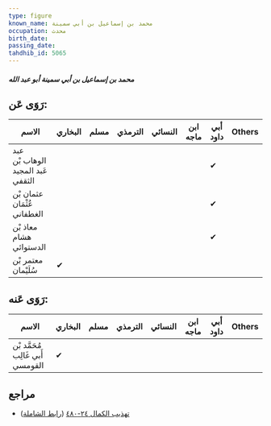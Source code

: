 ```yaml
---
type: figure
known_name: محمد بن إسماعيل بن أبي سمينة
occupation: محدث
birth_date:
passing_date:
tahdhib_id: 5065
---
```

##### محمد بن إسماعيل بن أبي سمينة أبو عبد الله

## رَوَى عَن:
| الاسم                             | البخاري | مسلم | الترمذي | النسائي | ابن ماجه | أبي داود | Others |
| --------------------------------- | ------- | ---- | ------- | ------- | -------- | -------- | ------ |
| عبد الوهاب بْن عَبد المجيد الثقفي |         |      |         |         |          | ✔        |        |
| عثمان بْن عُثْمَان الغطفاني       |         |      |         |         |          | ✔        |        |
| معاذ بْن هشام الدستوائي           |         |      |         |         |          | ✔        |        |
| معتمر بْن سُلَيْمان               | ✔       |      |         |         |          |          |        |
## رَوَى عَنه:
| الاسم                            | البخاري | مسلم | الترمذي | النسائي | ابن ماجه | أبي داود | Others |
| -------------------------------- | ------- | ---- | ------- | ------- | -------- | -------- | ------ |
| مُحَمَّد بْن أَبي غَالِب القومسي | ✔       |      |         |         |          |          |        |
## مراجع
- [تهذيب الكمال ٢٤-٤٨٠](obsidian://open?vault=Tahdhib-al-Kamal&file=Figures/٥٠٦٥-محمد%20بن%20إسماعيل%20بن%20أبي%20سمينة%20أبو%20عبد%20الله) ([رابط الشاملة](https://shamela.ws/book/3722/12992))